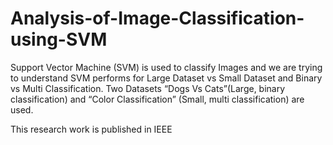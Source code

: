 # Analysis-of-Image-Classification-using-SVM

Support Vector Machine (SVM) is used to classify Images and we are
trying to understand SVM performs for Large Dataset vs Small Dataset and Binary vs Multi Classification.
Two Datasets “Dogs Vs Cats”(Large, binary classification) and “Color
Classification” (Small, multi classification)  are used. 

This research work is published in IEEE
